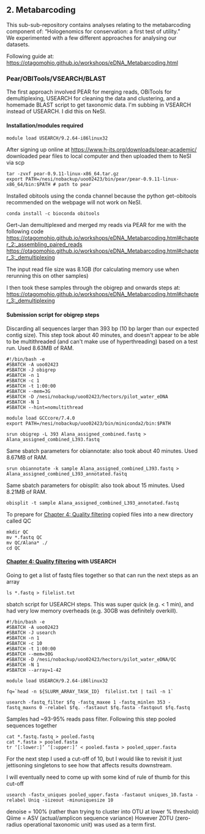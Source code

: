 ## 2. Metabarcoding
This sub-sub-repository contains analyses relating to the metabarcoding component of:
“Hologenomics for conservation: a first test of utility.”  
We experimented with a few different approaches for analysing our datasets.

Following guide at: https://otagomohio.github.io/workshops/eDNA_Metabarcoding.html

### Pear/OBITools/VSEARCH/BLAST
The first approach involved PEAR for merging reads, OBiTools for demultiplexing, USEARCH for cleaning the data and clustering, and a homemade BLAST script to get taxonomic data. I'm subbing in VSEARCH instead of USEARCH. I did this on NeSI.

#### Installation/modules required
```
module load USEARCH/9.2.64-i86linux32
```
After signing up online at https://www.h-its.org/downloads/pear-academic/ downloaded pear files to local computer and then uploaded them to NeSI via scp
```
tar -zvxf pear-0.9.11-linux-x86_64.tar.gz
export PATH=/nesi/nobackup/uoo02423/bin/pear/pear-0.9.11-linux-x86_64/bin:$PATH # path to pear
```
Installed obitools using the conda channel because the python get-obitools recommended on the webpage will not work on NeSI.
```
conda install -c bioconda obitools
```

Gert-Jan demultiplexed and merged my reads via PEAR for me with the following code https://otagomohio.github.io/workshops/eDNA_Metabarcoding.html#chapter_2:_assembling_paired_reads  
https://otagomohio.github.io/workshops/eDNA_Metabarcoding.html#chapter_3:_demultiplexing  

The input read file size was 8.1GB (for calculating memory use when rerunning this on other samples)  

I then took these samples through the obigrep and onwards steps at:  
https://otagomohio.github.io/workshops/eDNA_Metabarcoding.html#chapter_3:_demultiplexing  

#### Submission script for obigrep steps
Discarding all sequences larger than 393 bp (10 bp larger than our expected contig size). This step took about 40 minutes, and doesn't appear to be able to be multithreaded (and can't make use of hyperthreading) based on a test run. Used 8.63MB of RAM.
```
#!/bin/bash -e 
#SBATCH -A uoo02423
#SBATCH -J obigrep
#SBATCH -n 1
#SBATCH -c 1 
#SBATCH -t 1:00:00
#SBATCH --mem=3G
#SBATCH -D /nesi/nobackup/uoo02423/hectors/pilot_water_eDNA 
#SBATCH -N 1
#SBATCH --hint=nomultithread

module load GCCcore/7.4.0
export PATH=/nesi/nobackup/uoo02423/bin/miniconda2/bin:$PATH

srun obigrep -L 393 Alana_assigned_combined.fastq > Alana_assigned_combined_L393.fastq
```

Same sbatch parameters for obiannotate: also took about 40 minutes. Used 8.67MB of RAM.
```
srun obiannotate -k sample Alana_assigned_combined_L393.fastq > Alana_assigned_combined_L393_annotated.fastq
```

Same sbatch parameters for obisplit: also took about 15 minutes. Used 8.21MB of RAM.
```
obisplit -t sample Alana_assigned_combined_L393_annotated.fastq
```

To prepare for [Chapter 4: Quality filtering](https://otagomohio.github.io/workshops/eDNA_Metabarcoding.html#chapter_4:_quality_filtering) copied files into a new directory called QC
```
mkdir QC
mv *.fastq QC
mv QC/Alana* ./
cd QC
```

#### [Chapter 4: Quality filtering](https://otagomohio.github.io/workshops/eDNA_Metabarcoding.html#chapter_4:_quality_filtering) with USEARCH

Going to get a list of fastq files together so that can run the next steps as an array
```
ls *.fastq > filelist.txt
```

sbatch script for USEARCH steps. This was super quick (e.g. < 1 min), and had very low memory overheads (e.g. 30GB was definitely overkill).
```
#!/bin/bash -e 
#SBATCH -A uoo02423
#SBATCH -J usearch
#SBATCH -n 1
#SBATCH -c 10 
#SBATCH -t 1:00:00
#SBATCH --mem=30G
#SBATCH -D /nesi/nobackup/uoo02423/hectors/pilot_water_eDNA/QC 
#SBATCH -N 1
#SBATCH --array=1-42

module load USEARCH/9.2.64-i86linux32

fq=`head -n ${SLURM_ARRAY_TASK_ID}  filelist.txt | tail -n 1`

usearch -fastq_filter $fq -fastq_maxee 1 -fastq_minlen 353 -fastq_maxns 0 -relabel $fq. -fastaout $fq.fasta -fastqout $fq.fastq
```
Samples had ~93-95% reads pass filter. Following this step pooled sequences together

```
cat *.fastq.fastq > pooled.fastq
cat *.fasta > pooled.fasta
tr ‘[:lower:]’ ‘[:upper:]’ < pooled.fasta > pooled_upper.fasta
```

For the next step I used a cut-off of 10, but I would like to revisit it just jettisoning singletons to see how that affects results downstream.



I will eventually need to come up with some kind of rule of thumb for this cut-off
```
usearch -fastx_uniques pooled_upper.fasta -fastaout uniques_10.fasta -relabel Uniq -sizeout -minuniquesize 10
```
denoise = 100% (rather than trying to cluster into OTU at lower % threshold)
Qiime = ASV (actual/amplicon sequence variance)
However ZOTU (zero-radius operational taxonomic unit) was used as a term first.



